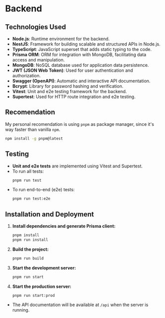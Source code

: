 # Backend

## Technologies Used

- **Node.js**: Runtime environment for the backend.
- **NestJS**: Framework for building scalable and structured APIs in Node.js.
- **TypeScript**: JavaScript superset that adds static typing to the code.
- **Prisma ORM**: ORM for integration with MongoDB, facilitating data access and manipulation.
- **MongoDB**: NoSQL database used for application data persistence.
- **JWT (JSON Web Token)**: Used for user authentication and authorization.
- **Swagger (OpenAPI)**: Automatic and interactive API documentation.
- **Bcrypt**: Library for password hashing and verification.
- **Vitest**: Unit and e2e testing framework for the backend.
- **Supertest**: Used for HTTP route integration and e2e testing.

## Recomendation

My personal recomendation is using `pnpm` as package manager, since it's way faster than vanilla `npm`.

```sh
npm install -g pnpm@latest
```

## Testing

- **Unit and e2e tests** are implemented using Vitest and Supertest.
- To run all tests:
  ```sh
  pnpm run test
  ```
- To run end-to-end (e2e) tests:
  ```sh
  pnpm run test:e2e
  ```

## Installation and Deployment

1. **Install dependencies and generate Prisma client:**
   ```sh
   pnpm install
   pnpm run install
   ```
2. **Build the project:**
   ```sh
   pnpm run build
   ```
3. **Start the development server:**
   ```sh
   pnpm run start
   ```
4. **Start the production server:**
   ```sh
   pnpm run start:prod
   ```

- The API documentation will be available at `/api` when the server is running.